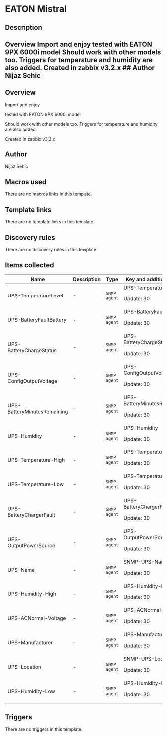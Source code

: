 # EATON Mistral

## Description

## Overview Import and enjoy tested with EATON 9PX 6000i model Should work with other models too. Triggers for temperature and humidity are also added. Created in zabbix v3.2.x ## Author Nijaz Sehic 

## Overview


Import and enjoy




tested with EATON 9PX 6000i model 


Should work with other models too. Triggers for temperature and humidity are also added.


Created in zabbix v3.2.x




## Author

Nijaz Sehic

## Macros used

There are no macros links in this template.

## Template links

There are no template links in this template.

## Discovery rules

There are no discovery rules in this template.

## Items collected

|Name|Description|Type|Key and additional info|
|----|-----------|----|----|
|UPS-TemperatureLevel|<p>-</p>|`SNMP agent`|UPS-TemperatureLevel<p>Update: 30</p>|
|UPS-BatteryFaultBattery|<p>-</p>|`SNMP agent`|UPS-BatteryFaultBattery<p>Update: 30</p>|
|UPS-BatteryChargeStatus|<p>-</p>|`SNMP agent`|UPS-BatteryChargeStatus<p>Update: 30</p>|
|UPS-ConfigOutputVoltage|<p>-</p>|`SNMP agent`|UPS-ConfigOutputVoltage<p>Update: 30</p>|
|UPS-BatteryMinutesRemaining|<p>-</p>|`SNMP agent`|UPS-BatteryMinutesRemaining<p>Update: 30</p>|
|UPS-Humidity|<p>-</p>|`SNMP agent`|UPS-Humidity<p>Update: 30</p>|
|UPS-Temperature-High|<p>-</p>|`SNMP agent`|UPS-Temperature-High<p>Update: 30</p>|
|UPS-Temperature-Low|<p>-</p>|`SNMP agent`|UPS-Temperature-Low<p>Update: 30</p>|
|UPS-BatteryChargerFault|<p>-</p>|`SNMP agent`|UPS-BatteryChargerFault<p>Update: 30</p>|
|UPS-OutputPowerSource|<p>-</p>|`SNMP agent`|UPS-OutputPowerSource<p>Update: 30</p>|
|UPS-Name|<p>-</p>|`SNMP agent`|SNMP-UPS-Name<p>Update: 30</p>|
|UPS-Humidity-High|<p>-</p>|`SNMP agent`|UPS-Humidity-High<p>Update: 30</p>|
|UPS-ACNormal-Voltage|<p>-</p>|`SNMP agent`|UPS-ACNormal-Voltage<p>Update: 30</p>|
|UPS-Manufacturer|<p>-</p>|`SNMP agent`|UPS-Manufacturer<p>Update: 30</p>|
|UPS-Location|<p>-</p>|`SNMP agent`|SNMP-UPS-Location<p>Update: 30</p>|
|UPS-Humidity-Low|<p>-</p>|`SNMP agent`|UPS-Humidity-Low<p>Update: 30</p>|
## Triggers

There are no triggers in this template.

